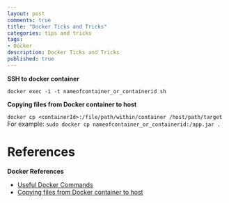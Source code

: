 ```yaml
---
layout: post
comments: true
title: "Docker Ticks and Tricks"
categories: tips and tricks
tags: 
- Docker
description: Docker Ticks and Tricks
published: true
---
```


**SSH to docker container**

`docker exec -i -t nameofcontainer_or_containerid sh`

**Copying files from Docker container to host**

`docker cp <containerId>:/file/path/within/container /host/path/target`
For example: 
`sudo docker cp nameofcontainer_or_containerid:/app.jar .`


# References

**Docker References**
- [Useful Docker Commands](https://blog.csainty.com/2016/07/useful-docker-commands.html)
- [Copying files from Docker container to host](https://stackoverflow.com/questions/22049212/copying-files-from-docker-container-to-host)